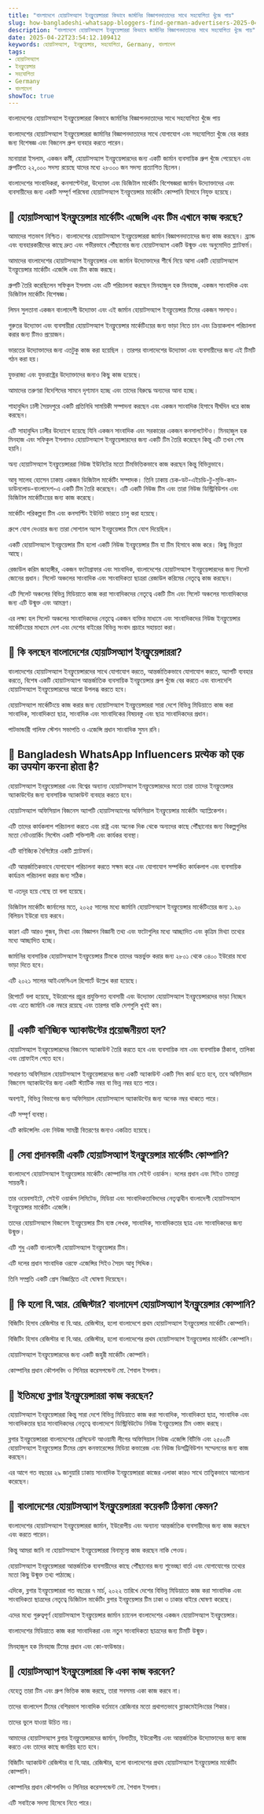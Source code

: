 ```yaml
---
title: "বাংলাদেশে হোয়াটসঅ্যাপ ইনফ্লুয়েন্সাররা কিভাবে জার্মানির বিজ্ঞাপনদাতাদের সাথে সহযোগিতা খুঁজে পায়"
slug: how-bangladeshi-whatsapp-bloggers-find-german-advertisers-2025-04-22
description: "বাংলাদেশে হোয়াটসঅ্যাপ ইনফ্লুয়েন্সাররা কিভাবে জার্মানির বিজ্ঞাপনদাতাদের সাথে সহযোগিতা খুঁজে পায়"
date: 2025-04-22T23:54:12.109412
keywords: হোয়াটসঅ্যাপ, ইনফ্লুয়েন্সার, সহযোগিতা, Germany, বাংলাদেশ
tags:
- হোয়াটসঅ্যাপ
- ইনফ্লুয়েন্সার
- সহযোগিতা
- Germany
- বাংলাদেশ
showToc: true
---
```


বাংলাদেশের হোয়াটসঅ্যাপ ইনফ্লুয়েন্সাররা কিভাবে জার্মানির বিজ্ঞাপনদাতাদের সাথে সহযোগিতা খুঁজে পায়


বাংলাদেশের হোয়াটসঅ্যাপ ইনফ্লুয়েন্সাররা জার্মানির বিজ্ঞাপনদাতাদের সাথে যোগাযোগ এবং সহযোগিতা খুঁজে বের করার জন্য বিশেষজ্ঞ এবং বিজনেস গ্রুপ ব্যবহার করতে পারেন।

মনোয়ারা ইসলাম, একজন কর্মী, হোয়াটসঅ্যাপ ইনফ্লুয়েন্সারদের জন্য একটি জার্মান ব্যবসায়িক গ্রুপ খুঁজে পেয়েছেন এবং গ্রুপটিতে ২২,০০০ সদস্য রয়েছে যাদের মধ্যে ২৮০০০ জন সদস্য প্রত্যাশিত ছিলেন।

বাংলাদেশের সাংবাদিকরা, কনসাল্টেন্টরা, উদ্যোক্তা এবং ডিজিটাল মার্কেটিং বিশেষজ্ঞরা জার্মান উদ্যোক্তাদের এবং ব্যবসায়ীদের জন্য একটি সম্পূর্ণ পরিষেবা হোয়াটসঅ্যাপ ইনফ্লুয়েন্সার মার্কেটিং কোম্পানি হিসাবে নিযুক্ত হয়েছে।



## 📢 হোয়াটসঅ্যাপ ইনফ্লুয়েন্সার মার্কেটিং এজেন্সি এবং টিম এখানে কাজ করছে?

আমাদের শতভাগ নিশ্চিত। বাংলাদেশের হোয়াটসঅ্যাপ ইনফ্লুয়েন্সাররা জার্মান বিজ্ঞাপনদাতাদের জন্য কাজ করছেন। ব্র্যান্ড এবং ব্যবহারকারীদের কাছে দ্রুত এবং গভীরভাবে পৌঁছানোর জন্য হোয়াটসঅ্যাপ একটি উন্মুক্ত এবং অনুমোদিত প্ল্যাটফর্ম।

আমাদের বাংলাদেশের হোয়াটসঅ্যাপ ইনফ্লুয়েন্সার এবং জার্মান উদ্যোক্তাদের শীর্ষে নিয়ে আসা একটি হোয়াটসঅ্যাপ ইনফ্লুয়েন্সার মার্কেটিং এজেন্সি এবং টিম কাজ করছে।


গ্রুপটি তৈরি করেছিলেন সফিকুল ইসলাম এবং এটি পরিচালনা করছেন মিনহাজুল হক মিনহাজ, একজন সাংবাদিক এবং ডিজিটাল মার্কেটিং বিশেষজ্ঞ।

লিমন সুলতানা একজন বাংলাদেশী উদ্যোক্তা এবং এই জার্মান হোয়াটসঅ্যাপ ইনফ্লুয়েন্সার টিমের একজন সদস্যও।

গুরুতর উদ্যোক্তা এবং ব্যবসায়ীরা হোয়াটসঅ্যাপ ইনফ্লুয়েন্সার মার্কেটিংয়ের জন্য ভাড়া নিতে চান এবং ক্রিয়াকলাপ পরিচালনা করার জন্য টিমও প্রয়োজন।

ভারতের উদ্যোক্তাদের জন্য এতটুকু কাজ করা হয়েছিল । তারপর বাংলাদেশের উদ্যোক্তা এবং ব্যবসায়ীদের জন্য এই টিমটি গঠন করা হয়।

যুক্তরাজ্য এবং যুক্তরাষ্ট্রের উদ্যোক্তাদের জন্যও কিছু কাজ হয়েছে।

আমাদের তরুণরা বিদেশিদের সামনে দৃশ্যমান হচ্ছে এবং তাদের বিরুদ্ধে অন্যদের আনা হচ্ছে।

শাহাবুদ্দিন ঢালী সৈয়দপুরে একটি প্রতিনিধি সাময়িকী সম্পাদনা করছেন এবং একজন সাংবাদিক হিসাবে দীর্ঘদিন ধরে কাজ করছেন।

এটি সাহাবুদ্দিন ঢালীর উদ্যোগে হয়েছে যিনি একজন সাংবাদিক এবং সরকারের একজন কনসালটেন্টও। মিনহাজুল হক মিনহাজ এবং সফিকুল ইসলামও হোয়াটসঅ্যাপ ইনফ্লুয়েন্সারদের জন্য একটি টিম তৈরি করেছেন কিন্তু এটি তখন শেষ হয়নি।

অন্য হোয়াটসঅ্যাপ ইনফ্লুয়েন্সাররা নিউজ ইউনিটের মতো টিমভিত্তিকভাবে কাজ করছেন কিন্তু বিভিন্নভাবে।

আবু সালেহ হোসেন ঢাকায় একজন ডিজিটাল মার্কেটিং সম্পাদক। তিনি ঢাকায় চেক-ডট-এইচডি-টু-মুভি-কম-ডাউনলোড-বাংলাদেশ-এ একটি টিম তৈরি করেছেন। এটি একটি নিউজ টিম এবং তারা নিউজ ডিস্ট্রিবিউশন এবং ডিজিটাল মার্কেটিংয়ের জন্য কাজ করেছে।

মার্কেটিং পরিকল্পনা টিম এবং কনসাল্টিং ইউনিট ভারতে চালু করা হয়েছে।

গ্রুপে যোগ দেওয়ার জন্য তারা সোশ্যাল অ্যাপ ইনফ্লুয়েন্সার টিমে যোগ দিয়েছিল।

একটি হোয়াটসঅ্যাপ ইনফ্লুয়েন্সার টিম হলো একটি নিউজ ইনফ্লুয়েন্সার টিম যা টিম হিসাবে কাজ করে। কিছু ভিন্নতা আছে।

রেজাউল করিম জাহাঙ্গীর, একজন ফটোগ্রাফার এবং সাংবাদিক, বাংলাদেশের হোয়াটসঅ্যাপ ইনফ্লুয়েন্সারদের জন্য সিলেট জোনের প্রধান। সিলেট অঞ্চলের সাংবাদিক এবং সাংবাদিকতা ছাত্ররা রেজাউল করিমের নেতৃত্বে কাজ করছেন।

এটি সিলেট অঞ্চলের বিভিন্ন মিডিয়াতে কাজ করা সাংবাদিকদের নেতৃত্বে একটি টিম এবং সিলেট অঞ্চলের সাংবাদিকদের জন্য এটি উন্মুক্ত এবং আমন্ত্রণ।

এর লক্ষ্য হল সিলেট অঞ্চলের সাংবাদিকদের নেতৃত্বে একজন ব্যক্তির মাধ্যমে এবং সাংবাদিকদের নিউজ ইনফ্লুয়েন্সার মার্কেটিংয়ের মাধ্যমে দেশ এবং দেশের বাইরের বিভিন্ন সংবাদ প্রচারে সহায়তা করা।


## 📢 কি বলছেন বাংলাদেশের হোয়াটসঅ্যাপ ইনফ্লুয়েন্সাররা?

বাংলাদেশের হোয়াটসঅ্যাপ ইনফ্লুয়েন্সারদের সাথে যোগাযোগ করতে, আন্তর্জাতিকভাবে যোগাযোগ করতে, অ্যাপটি ব্যবহার করতে, বিশেষ একটি হোয়াটসঅ্যাপ আন্তর্জাতিক ব্যবসায়িক ইনফ্লুয়েন্সার গ্রুপ খুঁজে বের করতে এবং বাংলাদেশি হোয়াটসঅ্যাপ ইনফ্লুয়েন্সারদের আরো উপলব্ধ করতে হবে।

হোয়াটসঅ্যাপ মার্কেটিংয়ে কাজ করার জন্য হোয়াটসঅ্যাপ ইনফ্লুয়েন্সাররা সারা দেশে বিভিন্ন মিডিয়াতে কাজ করা সাংবাদিক, সাংবাদিকতা ছাত্র, সাংবাদিক এবং সাংবাদিকের বিষয়বস্তু এবং ছাত্র সাংবাদিকদের প্রধান।

পাটভান্ডারী গালিফ স্টেশন সভাপতি ও এজেন্সি প্রধান সাংবাদিক সুমন রনি।


## 📢 Bangladesh WhatsApp Influencers प्रत्येक को एक का उपयोग करना होता है?

হোয়াটসঅ্যাপ ইনফ্লুয়েন্সাররা এবং বিশ্বের অন্যান্য হোয়াটসঅ্যাপ ইনফ্লুয়েন্সারদের মতো তারা তাদের ইনফ্লুয়েন্সার অ্যাকাউন্টের জন্য ব্যবসায়িক অ্যাকাউন্ট ব্যবহার করতে হবে।

হোয়াটসঅ্যাপ অফিসিয়াল বিজনেস অ্যাপটি হোয়াটসঅ্যাপের অফিসিয়াল ইনফ্লুয়েন্সার মার্কেটিং অ্যাপ্লিকেশন।

এটি তাদের কার্যকলাপ পরিচালনা করতে এবং রাষ্ট্র এবং অনেক দিক থেকে অন্যদের কাছে পৌঁছানোর জন্য বিকল্পগুলির মতো নেটওয়ার্কিং সিস্টেম একটি শক্তিশালী এবং কার্যকর ব্যবস্থা।

এটি বাণিজ্যিক বৈশিষ্ট্যের একটি প্ল্যাটফর্ম।

এটি আন্তর্জাতিকভাবে যোগাযোগ পরিচালনা করতে সক্ষম করে এবং যোগাযোগ সম্পর্কিত কার্যকলাপ এবং ব্যবসায়িক কার্যক্রম পরিচালনা করার জন্য সঠিক।

যা এতদূর হয়ে গেছে তা বলা হয়েছে।

ডিজিটাল মার্কেটিং জার্নালের মতে, ২০২৫ সালের মধ্যে জার্মানি হোয়াটসঅ্যাপ ইনফ্লুয়েন্সার মার্কেটিংয়ের জন্য ১.২০ বিলিয়ন ইউরো ব্যয় করবে।

কারণ এটি আরও গুজব, মিথ্যা এবং বিজ্ঞাপন বিজ্ঞানী তথ্য এবং ফটোগুলির মধ্যে আচ্ছাদিত এবং কৃত্রিম মিথ্যা তথ্যের মধ্যে আচ্ছাদিত হচ্ছে।

জার্মানির ব্যবসায়িক হোয়াটসঅ্যাপ ইনফ্লুয়েন্সার টিমকে তাদের অন্তর্ভুক্ত করার জন্য ২৮০১ থেকে ৩৪০০ ইউরোর মধ্যে ভাড়া দিতে হবে।

এটি ২০২১ সালের আইএফসিএল রিপোর্টে উল্লেখ করা হয়েছে।

রিপোর্টে বলা হয়েছে, ইউরোপের প্রচুর প্রযুক্তিগত ব্যবসায়ী এবং উদ্যোক্তা হোয়াটসঅ্যাপ ইনফ্লুয়েন্সারদের ভাড়া নিচ্ছেন এবং এতে জার্মানি এক নম্বরে রয়েছে এবং তারপর বাকি দেশগুলি খুবই কম।


## 📢 একটি বাণিজ্যিক অ্যাকাউন্টের প্রয়োজনীয়তা হল?

হোয়াটসঅ্যাপ ইনফ্লুয়েন্সারদের বিজনেস অ্যাকাউন্ট তৈরি করতে হবে এবং ব্যবসায়িক নাম এবং ব্যবসায়িক ঠিকানা, তালিকা এবং প্রোফাইল পেতে হবে।

সাধারণত অফিসিয়াল হোয়াটসঅ্যাপ ইনফ্লুয়েন্সারদের জন্য একটি অ্যাকাউন্ট একটি সিম কার্ড হতে হবে, তবে অফিসিয়াল বিজনেস অ্যাকাউন্টের জন্য একটি স্ট্যাটিক নম্বর বা ভিন্ন নম্বর হতে পারে।

অবশ্যই, বিভিন্ন বিভাগের জন্য অফিসিয়াল হোয়াটসঅ্যাপ অ্যাকাউন্টের জন্য অনেক নম্বর থাকতে পারে।

এটি সম্পূর্ণ ব্যবস্থা।

এটি কাউন্সেলিং এবং নিউজ সামগ্রী বিতরণের জন্যও একত্রিত হয়েছে।


## 📢 সেবা প্রদানকারী একটি হোয়াটসঅ্যাপ ইনফ্লুয়েন্সার মার্কেটিং কোম্পানি?

বাংলাদেশে হোয়াটসঅ্যাপ ইনফ্লুয়েন্সার মার্কেটিং কোম্পানির নাম সেইন্ট ওয়ার্কস। দলের প্রধান এবং সিইও তামান্না সায়ন্তনী। 

তার ওয়েবসাইটে, সেইন্ট ওয়ার্কস লিমিটেড, মিডিয়া এবং সাংবাদিকতাবিদদের নেতৃত্বাধীন বাংলাদেশী হোয়াটসঅ্যাপ ইনফ্লুয়েন্সার মার্কেটিং এজেন্সি।

তাদের হোয়াটসঅ্যাপ বিজনেস ইনফ্লুয়েন্সার টিম ব্যস্ত লেখক, সাংবাদিক, সাংবাদিকতার ছাত্র এবং সাংবাদিকদের জন্য উন্মুক্ত।

এটি শুধু একটি বাংলাদেশী হোয়াটসঅ্যাপ ইনফ্লুয়েন্সার টিম।

এটি দলের প্রধান সাংবাদিক ওরফে এজেন্সির সিইও সৈয়দ আবু সিদ্দিক।

তিনি সম্প্রতি একটি প্রেস বিজ্ঞপ্তিতে এই ঘোষণা দিয়েছেন।


## 📢 কি হলো বি.আর. রেজিস্টার? বাংলাদেশ হোয়াটসঅ্যাপ ইনফ্লুয়েন্সার কোম্পানি?

বিজিটিং হিসাব রেজিস্টার বা বি.আর. রেজিস্টার, হলো বাংলাদেশে প্রথম হোয়াটসঅ্যাপ ইনফ্লুয়েন্সার মার্কেটিং কোম্পানি।

বিজিটিং হিসাব রেজিস্টার বা বি.আর. রেজিস্টার, হলো বাংলাদেশের প্রথম হোয়াটসঅ্যাপ ইনফ্লুয়েন্সার মার্কেটিং কোম্পানি।

হোয়াটসঅ্যাপ ইনফ্লুয়েন্সারদের জন্য একটি জহুরী মার্কেটিং কোম্পানি।

কোম্পানির প্রধান কৌশলবিদ ও সিনিয়র করেসপন্ডেন্ট মো. শৈবাল ইসলাম।


## 📢 ইতিমধ্যে ব্লগার ইনফ্লুয়েন্সাররা কাজ করছেন?

হোয়াটসঅ্যাপ ইনফ্লুয়েন্সাররা কিন্তু সারা দেশে বিভিন্ন মিডিয়াতে কাজ করা সাংবাদিক, সাংবাদিকতা ছাত্র, সাংবাদিক এবং সাংবাদিকতার ছাত্র সাংবাদিকদের নেতৃত্বে বাংলাদেশে ডিস্ট্রিবিউটেড নিউজ ইনফ্লুয়েন্সার টিম ওস্তাদ করছে।

ব্লগার ইনফ্লুয়েন্সাররা বাংলাদেশের প্রেসিডেন্ট আওয়ামী লীগের অফিসিয়াল নিউজ এজেন্সি বিটিভি এবং ২৫০০টি হোয়াটসঅ্যাপ ইনফ্লুয়েন্সার টিমের প্রেস কনফারেন্সের মিডিয়া কভারেজ এবং নিউজ ডিসট্রিবিউশন সম্মেলনের জন্য কাজ করছেন।

এর আগে গত বছরের ২৯ জানুয়ারি ঢাকায় সাংবাদিক ইনফ্লুয়েন্সাররা কাজের এলাকা কারও সাথে তাত্ত্বিকভাবে আলোচনা করেছেন।


## 📢 বাংলাদেশের হোয়াটসঅ্যাপ ইনফ্লুয়েন্সাররা কয়েকটি ঠিকানা কেমন? 

বাংলাদেশের হোয়াটসঅ্যাপ ইনফ্লুয়েন্সাররা জার্মান, ইউরোপীয় এবং অন্যান্য আন্তর্জাতিক ব্যবসায়ীদের জন্য কাজ করছেন এবং করতে পারেন।

কিন্তু আমরা জানি না হোয়াটসঅ্যাপ ইনফ্লুয়েন্সাররা বিনামূল্যে কাজ করছেন নাকি পেওড।

হোয়াটসঅ্যাপ ইনফ্লুয়েন্সাররা আন্তর্জাতিক ব্যবসায়ীদের কাছে পৌঁছানোর জন্য শুভেচ্ছা বার্তা এবং যোগাযোগের তথ্যের মতো কিছু উন্মুক্ত তথ্য পাঠাচ্ছে।

এদিকে, ব্লগার ইনফ্লুয়েন্সাররা গত বছরের ৭ মার্চ, ২০২২ তারিখে দেশের বিভিন্ন মিডিয়াতে কাজ করা সাংবাদিক এবং সাংবাদিকতা ছাত্রদের নেতৃত্বে ডিজিটাল মার্কেটিং ব্লগার ইনফ্লুয়েন্সার টিম ঢাকা ও ঢাকার বাইরে ঘোষণা করেছে।

এদের মধ্যে গুরুত্বপূর্ণ হোয়াটসঅ্যাপ ইনফ্লুয়েন্সার জার্মান চ্যানেল বাংলাদেশের একজন হোয়াটসঅ্যাপ ইনফ্লুয়েন্সার।

বাংলাদেশের মিডিয়াতে কাজ করা সাংবাদিকরা এবং নতুন সাংবাদিকতা ছাত্রদের জন্য টিমটি উন্মুক্ত।

মিনহাজুল হক মিনহাজ টিমের প্রধান এবং কো-ফাউন্ডার।


## 📢 হোয়াটসঅ্যাপ ইনফ্লুয়েন্সাররা কি একা কাজ করবেন?

যেহেতু তারা টিম এবং গ্রুপ ভিত্তিক কাজ করছে, তারা সবসময় একা কাজ করবে না।

তাদের বাংলাদেশ টিমের বেশিরভাগ সাংবাদিক বর্তমানে রোজিনার মতো প্রথাগতভাবে ব্ল্যাকমেইলিংয়ের শিকার।

তাদের ভুলে যাওয়া উচিত নয়।


আমাদের হোয়াটসঅ্যাপ ব্লগার ইনফ্লুয়েন্সারদের জার্মান, বিলাতীয়, ইউরোপীয় এবং আন্তর্জাতিক উদ্যোক্তাদের জন্য কাজ করতে এবং তাদের কাছে জনপ্রিয় হতে হবে।

বিজিটিং অ্যাকাউন্ট রেজিস্টার বা বি.আর. রেজিস্টার, হলো বাংলাদেশের প্রথম হোয়াটসঅ্যাপ ইনফ্লুয়েন্সার মার্কেটিং কোম্পানি।

কোম্পানির প্রধান কৌশলবিদ ও সিনিয়র করেসপন্ডেন্ট মো. শৈবাল ইসলাম।

এটি সবাইকে সদস্য হিসেবে নিতে পারে।